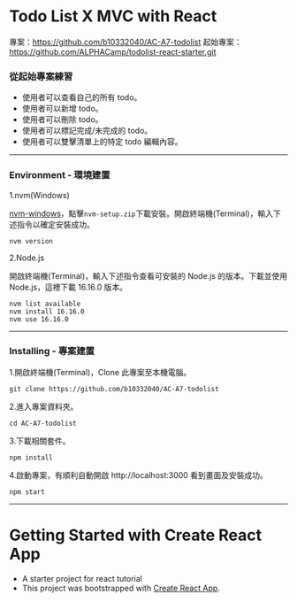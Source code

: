 # Todo List X MVC with React

專案：https://github.com/b10332040/AC-A7-todolist
起始專案：https://github.com/ALPHACamp/todolist-react-starter.git

### 從起始專案練習

- 使用者可以查看自己的所有 todo。
- 使用者可以新增 todo。
- 使用者可以刪除 todo。
- 使用者可以標記完成/未完成的 todo。
- 使用者可以雙擊清單上的特定 todo 編輯內容。

---

### Environment - 環境建置

1.nvm(Windows)

[nvm-windows](https://github.com/coreybutler/nvm-windows/releases)，點擊`nvm-setup.zip`下載安裝。開啟終端機(Terminal)，輸入下述指令以確定安裝成功。

```
nvm version
```

2.Node.js

開啟終端機(Terminal)，輸入下述指令查看可安裝的 Node.js 的版本。下載並使用 Node.js，這裡下載 16.16.0 版本。

```
nvm list available
nvm install 16.16.0
nvm use 16.16.0
```

---

### Installing - 專案建置

1.開啟終端機(Terminal)，Clone 此專案至本機電腦。

```
git clone https://github.com/b10332040/AC-A7-todolist
```

2.進入專案資料夾。

```
cd AC-A7-todolist
```

3.下載相關套件。

```
npm install
```

4.啟動專案，有順利自動開啟 http://localhost:3000 看到畫面及安裝成功。

```
npm start
```

---

# Getting Started with Create React App

- A starter project for react tutorial
- This project was bootstrapped with [Create React App](https://github.com/facebook/create-react-app).
